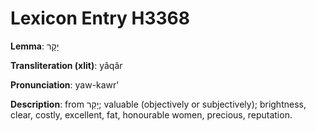 # Lexicon Entry H3368

**Lemma**: יָקָר

**Transliteration (xlit)**: yâqâr

**Pronunciation**: yaw-kawr'

**Description**:
from יָקַר; valuable (objectively or subjectively); brightness, clear, costly, excellent, fat, honourable women, precious, reputation.
